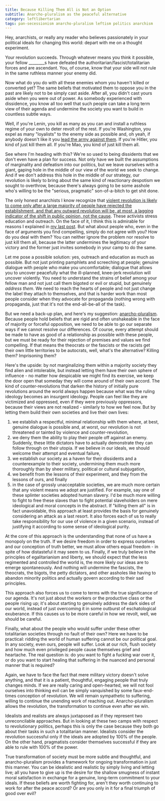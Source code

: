 ```yaml
---
title: Because Killing Them All is Not an Option
subtitle: Anarcho-pluralism as the peaceful alternative
category: leftlibertarian
tags: pan-secessionism anarcho-pluralism leftism politics anarchism
---
```


Hey, anarchists, or really any reader who believes passionately in your political ideals for changing this world: depart with me on a thought experiment.

Your revolution succeeds. Through whatever means you think it possible, your fellow ________s have defeated the authoritarian/fascist/totalitarian forces and are ascendant. You, of course, know that your side will not rule in the same ruthless manner your enemy did.

Now what do you do with all these enemies whom you haven't killed or converted yet? The same beliefs that motivated them to oppose you in the past are likely not to be simply cast aside. After all, you didn't cast yours aside when you were out of power. As somebody experienced with dissidence, you know all too well that such people can take a long term view of their agenda and undermine the society you want to build in countless subtle ways.

Well, if you're Lenin, you kill as many as you can and install a ruthless regime of your own to deter revolt of the rest. If you're Washington, you expel as many "loyalists" to the enemy side as possible and, oh yeah, if anybody doesn't like it you [lead the army against them](http://en.wikipedia.org/wiki/Whiskey_Rebellion). If you're Hitler, you kind of just kill them all. If you're Mao, you kind of just kill them all.

See where I'm heading with this? We're so used to being dissidents that we don't even have a plan for success. Not only have we built the assumptions of marginality and defeatism into our politics, but we leave ourselves with a giant, gaping hole in the middle of our view of the world we seek to change. And if we don't address this hole in the middle of our strategy, our revolution is likely to bring about the same kind of reactionary despotism we sought to overthrow, because there's always going to be some asshole who's willing to be the "serious, pragmatic" son-of-a-bitch to get shit done.

The only honest anarchists I know recognize that [violent revolution is likely to come only after a large majority of people have rejected the establishment, and that any outward revolution will be, at most, a lagging indicator of the shift in public opinion, not the cause](/leftlibertarian/08/10/thoughts-on-revolution). These activists stress education and outreach. On the face of it, I think this is admirable for reasons I explained in [my last post](/leftlibertarian/08/16/the-unique-one-and-the-universal). But what about people who, even in the face of arguments you find compelling, simply do not agree with you? How do you deal with them? You can neither ignore the problem nor resolve to just kill them all, because the latter undermines the legitimacy of your victory and the former just invites somebody in your camp to do the same.

Let me pose a possible solution: yes, outreach and education as much as possible. But not just printing pamphlets and screeching at people; genuine dialogue with people who make you uncomfortable; dialogue that allows you to uncover peacefully what the ill-planned, knee-jerk revolution will uncover violently. You need to understand the strains of belief among your fellow man and not just call them bigoted or evil or stupid, but genuinely _address them_. We need to reach the hearts of people and not just change the label they attach to themselves, and that is harder work than most people consider when they advocate for propaganda (nothing wrong with propaganda, just that it's not the end-all-be-all of the task).

But we need a back-up plan, and here's my suggestion: [anarcho-pluralism](http://attackthesystem.com/2009/04/why-i-am-an-anarcho-pluralist/). Because people hold beliefs that are rigid and often unshakeable in the face of majority or forceful opposition, we need to be able to go our separate ways if we cannot resolve our differences. Of course, every attempt should be made to have as good of a relationship as possible with these people, but we must be ready for their rejection of premises and values we find compelling. If that means the theocrats or the fascists or the racists get their own little territories to be autocrats, well, what's the alternative? Killing them? Imprisoning them?

Here's the upside: by not marginalizing them within a majority society they find alien and intolerable, but instead letting them have their own sphere of influence - no matter how despicable we might find its exercise, we keep the door open that someday they will come around of their own accord. The kind of counter-revolutions that darken the history of initially pure revolutions around the world always happen because what was the ruling ideology becomes an insurgent ideology. People can feel like they are victimized and oppressed, even if they were previously oppressors, because their views are not realized - similarly to how we feel now. But by letting them build their own societies and live their own lives:

1. we establish a respectful, minimal relationship with them where, at best, genuine dialogue is possible and, at worst, our revolution is not threatened or tainted by violence and counter-revolution,
2. we deny them the ability to play their people off against an enemy. Suddenly, these little dictators have to actually demonstrate they can follow through on their utopia. If we believe in our ideals, we should welcome their attempt and eventual failure,
3. we establish our society as a haven for their dissidents and a counterexample to their society, undermining them much more thoroughly than by sheer military, political or cultural subjugation,
4. we benefit from the lessons of their experiment, and they from the lessons of ours, and finally
5. in the case of grossly unacceptable societies, we are much more certain that any violent means we adopt are justified. For example, say one of these splinter societies adopted human slavery. I'd be much more willing to fight to free these slaves than to fight potential slaveholders on mere ideological and moral concepts in the abstract. If "killing them all" is in fact unavoidable, this approach at least provides the basis for genuinely considering an attack as a last resort. It also forces each of us to really take responsibility for our use of violence in a given scenario, instead of justifying it according to some sense of ideological purity.

At the core of this approach is the understanding that none of us have a monopoly on the truth. If we desire freedom in order to express ourselves and our conception of truth better, we must allow others equal freedom - in spite of how distasteful it may seem to us. Finally, if we truly believe in the principles of egalitarianism and liberty, we should expect that the less regimented and controlled the world is, the more likely our ideas are to emerge spontaneously. And nothing will undermine the fascists, the theocrats, the bigots, the petty dictators, and other assholes like having to abandon minority politics and actually govern according to their sad principles.

This approach also forces us to come to terms with the true significance of our agenda. It's not just about the workers or the productive class or the people rising up; it's about starting to genuinely address the dark sides of our world, instead of just overcoming it in some outburst of eschatological exuberance. If this causes us to be more careful in how we revolt, well, we should be careful.

Finally, what about the people who would suffer under these other totalitarian societies through no fault of their own? Here we have to be practical: ridding the world of human suffering cannot be our political goal. In any society, even ours, people will suffer. Look at our rich, flush society and how much even privileged people cause themselves grief and heartache. The real question is: do you want to fight a fucking war over it, or do you want to start healing that suffering in the nuanced and personal manner that is required? 

Again, we have to face the fact that mere military victory doesn't solve anything, and that it is a patient, thoughtful, engaging people that truly changes minds. If we are really caring and open-hearted, we will not fool ourselves into thinking evil can be simply vanquished by some faux-end-times conception of revolution. We will remain sympathetic to suffering, willing to continue the unending work of reaching out. Anarcho-pluralism allows the revolution, the transformation to continue even after we win.

Idealists and realists are always juxtaposed as if they represent two unreconcilable approaches. But in looking at these two camps with respect to revolutionary politics, perhaps this is only the case because they both go about their tasks in such a totalitarian manner. Idealists consider the revolution successful only if the ideals are adopted by 100% of the people. On the other hand, pragmatists consider themselves successful if they are able to rule with 100% of the power.

True transformation of society must be more subtle and thoughtful, and anarcho-pluralism provides a framework for ongoing transformation in just this manner. You can be idealistic and realistic by simply living and letting live; all you have to give up is the desire for the shallow smugness of instant moral satisfaction in exchange for a genuine, long-term commitment to your ideals. If these beliefs are worth fighting for, aren't they worth continuing to work for after the peace accord? Or are you only in it for a final triumph of good over evil?